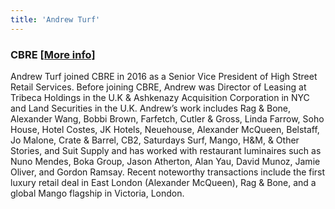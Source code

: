 ```yaml
---
title: 'Andrew Turf'
---
```


<h3 class="page-subtitle">CBRE <a class="sm" href="https://www.cbre.com/people-and-offices/andrew-turf">[More info]</a>
</h3>
Andrew Turf joined CBRE in 2016 as a Senior Vice President of High Street Retail Services. Before joining CBRE, Andrew was Director of Leasing at Tribeca Holdings in the U.K & Ashkenazy Acquisition Corporation in NYC and Land Securities in the U.K. Andrew’s work includes Rag & Bone, Alexander Wang, Bobbi Brown, Farfetch, Cutler & Gross, Linda Farrow, Soho House, Hotel Costes, JK Hotels, Neuehouse, Alexander McQueen, Belstaff, Jo Malone, Crate & Barrel, CB2, Saturdays Surf, Mango, H&M, & Other Stories, and Suit Supply and has worked with restaurant luminaires such as Nuno Mendes, Boka Group, Jason Atherton, Alan Yau, David Munoz, Jamie Oliver, and Gordon Ramsay. Recent noteworthy transactions include the first luxury retail deal in East London (Alexander McQueen), Rag & Bone, and a global Mango flagship in Victoria, London.
